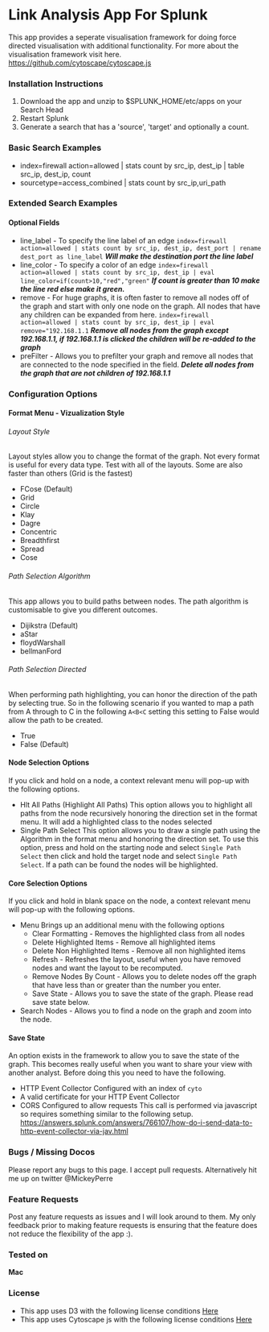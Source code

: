 # Link Analysis App For Splunk #
This app provides a seperate visualisation framework for doing force directed visualisation with additional functionality.
For more about the visualisation framework visit here.
https://github.com/cytoscape/cytoscape.js
### Installation Instructions
1. Download the app and unzip to $SPLUNK_HOME/etc/apps on your Search Head
2. Restart Splunk
3. Generate a search that has a 'source', 'target' and optionally a count. 

### Basic Search Examples
- index=firewall action=allowed | stats count by src_ip, dest_ip | table src_ip, dest_ip, count
- sourcetype=access_combined | stats count by src_ip,uri_path

### Extended Search Examples

#### Optional Fields
- line_label - To specify the line label of an edge
```index=firewall action=allowed | stats count by src_ip, dest_ip, dest_port | rename dest_port as line_label```
***Will make the destination port the line label***
- line_color - To specify a color of an edge
```index=firewall action=allowed | stats count by src_ip, dest_ip | eval line_color=if(count>10,"red","green"```
***If count is greater than 10 make the line red else make it green.***
- remove - For huge graphs, it is often faster to remove all nodes off of the graph and start with only one node on the graph.  All nodes that have any children can be expanded from here.
```index=firewall action=allowed | stats count by src_ip, dest_ip | eval remove="192.168.1.1```
***Remove all nodes from the graph except 192.168.1.1, if 192.168.1.1 is clicked the children will be re-added to the graph***
- preFilter - Allows you to prefilter your graph and remove all nodes that are connected to the node specified in the field.
***Delete all nodes from the graph that are not children of 192.168.1.1***

### Configuration Options

#### Format Menu - Vizualization Style

###### Layout Style
Layout styles allow you to change the format of the graph.  Not every format is useful for every data type.  Test with all of the layouts.  Some are also faster than others (Grid is the fastest)
  - FCose (Default)
  - Grid
  - Circle
  - Klay
  - Dagre
  - Concentric
  - Breadthfirst
  - Spread
  - Cose

###### Path Selection Algorithm
This app allows you to build paths between nodes.  The path algorithm is customisable to give you different outcomes.
  - Dijikstra (Default)
  - aStar
  - floydWarshall
  - bellmanFord

###### Path Selection Directed
When performing path highlighting, you can honor the direction of the path by selecting true. So in the following scenario if you wanted to map a path from A through to C in the following  ```A<B<C``` setting this setting to False would allow the path to be created.
  - True
  - False (Default)

#### Node Selection Options
If you click and hold on a node, a context relevant menu will pop-up with the following options.
- Hlt All Paths (Highlight All Paths)
This option allows you to highlight all paths from the node recursively honoring the direction set in the format menu.  It will add a highlighted class to the nodes selected
- Single Path Select
This option allows you to draw a single path using the Algorithm in the format menu and honoring the direction set.  To use this option, press and hold on the starting node and select ```Single Path Select``` then click and hold the target node and select ```Single Path Select```.  If a path can be found the nodes will be highlighted.

#### Core Selection Options
If you click and hold in blank space on the node, a context relevant menu will pop-up with the following options.
- Menu 
Brings up an additional menu with the following options
    - Clear Formatting - Removes the highlighted class from all nodes
    - Delete Highlighted Items - Remove all highlighted items
    - Delete Non Highlighted Items - Remove all non highlighted items
    - Refresh - Refreshes the layout, useful when you have removed nodes and want the layout to be recomputed.
    - Remove Nodes By Count - Allows you to delete nodes off the graph that have less than or greater than the number you enter.
    - Save State - Allows you to save the state of the graph.  Please read save state below.
- Search Nodes - Allows you to find a node on the graph and zoom into the node.

#### Save State
An option exists in the framework to allow you to save the state of the graph.  This becomes really useful when you want to share your view with another analyst.  Before doing this you need to have the following.
- HTTP Event Collector Configured with an index of ```cyto```
- A valid certificate for your HTTP Event Collector
- CORS Configured to allow requests
This call is performed via javascript so requires something similar to the following setup.
https://answers.splunk.com/answers/766107/how-do-i-send-data-to-http-event-collector-via-jav.html

### Bugs / Missing Docos
Please report any bugs to this page.  I accept pull requests. Alternatively hit me up on twitter @MickeyPerre

### Feature Requests
Post any feature requests as issues and I will look around to them.  My only feedback prior to making feature requests is ensuring that the feature does not reduce the flexibility of the app :).

### Tested on
**Mac**

### License
- This app uses D3 with the following license conditions
[Here](https://github.com/d3/d3/blob/master/LICENSE)
- This app uses Cytoscape js with the following license conditions
[Here](https://raw.githubusercontent.com/cytoscape/cytoscape.js/master/LICENSE)